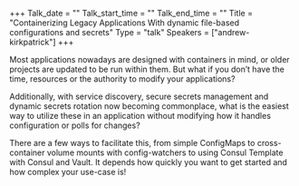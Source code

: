 +++
Talk_date = ""
Talk_start_time = ""
Talk_end_time = ""
Title = "Containerizing Legacy Applications With dynamic file-based configurations and secrets"
Type = "talk"
Speakers = ["andrew-kirkpatrick"]
+++

Most applications nowadays are designed with containers in mind, or older projects are updated to be run within them. But what if you don’t have the time, resources or the authority to modify your applications?

Additionally, with service discovery, secure secrets management and dynamic secrets rotation now becoming commonplace, what is the easiest way to utilize these in an application without modifying how it handles configuration or polls for changes?

There are a few ways to facilitate this, from simple ConfigMaps to cross-container volume mounts with config-watchers to using Consul Template with Consul and Vault. It depends how quickly you want to get started and how complex your use-case is!
